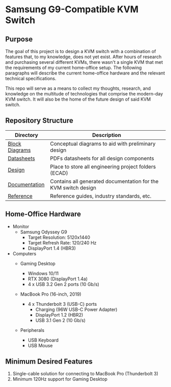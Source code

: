 # **Samsung G9-Compatible KVM Switch**

## **Purpose**
The goal of this project is to design a KVM switch with a combination of features that, to my knowledge, does not yet exist. After hours of research and purchasing several different KVMs, there wasn't a single KVM that met the requirements of my current home-office setup. The following paragraphs will describe the current home-office hardware and the relevant technical specifications.

This repo will serve as a means to collect my thoughts, research, and knowledge on the multitude of technologies that comprise the modern-day KVM switch. It will also be the home of the future design of said KVM switch.

## **Repository Structure**
| Directory | Description |
| --------- | ----------- |
| [Block Diagrams](https://github.com/aflyingcougar/G9-Compatible-KVM-Switch/tree/Block%20Diagrams) | Conceptual diagrams to aid with preliminary design |
| [Datasheets](https://github.com/aflyingcougar/G9-Compatible-KVM-Switch/tree/Datasheets) | PDFs datasheets for all design components |
| [Design](https://github.com/aflyingcougar/G9-Compatible-KVM-Switch/tree/Design) | Place to store all engineering project folders (ECAD) |
| [Documentation](https://github.com/aflyingcougar/G9-Compatible-KVM-Switch/tree/Documentation) | Contains all generated documentation for the KVM switch design |
| [Reference](https://github.com/aflyingcougar/G9-Compatible-KVM-Switch/tree/Reference) | Reference guides, industry standards, etc. |

## **Home-Office Hardware**
- Monitor
	- Samsung Odyssey G9
		- Target Resolution: 5120x1440
		- Target Refresh Rate: 120/240 Hz
		- DisplayPort 1.4 (HBR3)
- Computers
	- Gaming Desktop
		- Windows 10/11
		- RTX 3080 (DisplayPort 1.4a)
		- 4 x USB 3.2 Gen 2 ports (10 Gb/s)

	- MacBook Pro (16-inch, 2019)
		- 4 x Thunderbolt 3 (USB-C) ports
			- Charging (96W USB-C Power Adapter)
			- DisplayPort 1.2 (HBR2)
			- USB 3.1 Gen 2 (10 Gb/s)

	- Peripherals
		- USB Keyboard
		- USB Mouse
			

## **Minimum Desired Features**
1. Single-cable solution for connecting to MacBook Pro (Thunderbolt 3)
2. Minimum 120Hz support for Gaming Desktop